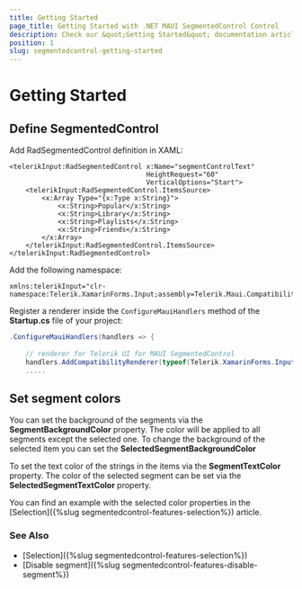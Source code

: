 ```yaml
---
title: Getting Started
page_title: Getting Started with .NET MAUI SegmentedControl Control
description: Check our &quot;Getting Started&quot; documentation article for Telerik SegmentedControl for .NET MAUI control.
position: 1
slug: segmentedcontrol-getting-started
---
```


# Getting Started

## Define SegmentedControl

Add RadSegmentedControl definition in XAML:

```XAML
<telerikInput:RadSegmentedControl x:Name="segmentControlText"
								  HeightRequest="60"
                                  VerticalOptions="Start">
    <telerikInput:RadSegmentedControl.ItemsSource>
        <x:Array Type="{x:Type x:String}">
            <x:String>Popular</x:String>
            <x:String>Library</x:String>
            <x:String>Playlists</x:String>
            <x:String>Friends</x:String>
        </x:Array>
    </telerikInput:RadSegmentedControl.ItemsSource>
</telerikInput:RadSegmentedControl>
```

Add the following namespace:

```XAML
xmlns:telerikInput="clr-namespace:Telerik.XamarinForms.Input;assembly=Telerik.Maui.Compatibility"
```

Register a renderer inside the `ConfigureMauiHandlers` method of the **Startup.cs** file of your project:

```C#
.ConfigureMauiHandlers(handlers => {
			
	// renderer for Telerik UI for MAUI SegmentedControl
	handlers.AddCompatibilityRenderer(typeof(Telerik.XamarinForms.Input.RadSegmentedControl), typeof(InputRenderer.SegmentedControlRenderer));
	.....			
```

## Set segment colors

You can set the background of the segments via the **SegmentBackgroundColor** property. The color will be applied to all segments except the selected one. To change the background of the selected item you can set the **SelectedSegmentBackgroundColor**

To set the text color of the strings in the items via the **SegmentTextColor** property. The color of the selected segment can be set via the **SelectedSegmentTextColor** property.

You can find an example with the selected color properties in the [Selection]({%slug segmentedcontrol-features-selection%}) article.


### See Also

- [Selection]({%slug segmentedcontrol-features-selection%})
- [Disable segment]({%slug segmentedcontrol-features-disable-segment%})
